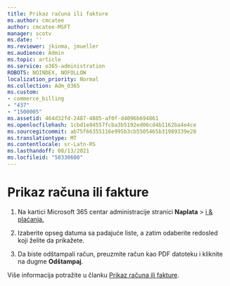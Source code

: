 ```yaml
---
title: Prikaz računa ili fakture
ms.author: cmcatee
author: cmcatee-MSFT
manager: scotv
ms.date: ''
ms.reviewer: jkinma, jmueller
ms.audience: Admin
ms.topic: article
ms.service: o365-administration
ROBOTS: NOINDEX, NOFOLLOW
localization_priority: Normal
ms.collection: Adm_O365
ms.custom:
- commerce_billing
- "437"
- "1500005"
ms.assetid: 464d32fd-2487-4885-af0f-d4096b694861
ms.openlocfilehash: 1cbd1e84557fcba3b5192ed06cd4b1162ba4e4ce
ms.sourcegitcommit: ab75f66355116e995b3cb5505465b31989339e28
ms.translationtype: MT
ms.contentlocale: sr-Latn-RS
ms.lasthandoff: 08/13/2021
ms.locfileid: "58330600"
---
```

# <a name="view-my-bill-or-invoice"></a>Prikaz računa ili fakture

1. Na kartici Microsoft 365 centar administracije stranici **Naplata** \> [i & plaćanja.](https://go.microsoft.com/fwlink/p/?linkid=848039)

2. Izaberite opseg datuma sa padajuće liste, a zatim odaberite redosled koji želite da prikažete.

3. Da biste odštampali račun, preuzmite račun kao PDF datoteku i kliknite na dugme **Odštampaj**.

Više informacija potražite u članku [Prikaz računa ili fakture](https://docs.microsoft.com/microsoft-365/commerce/billing-and-payments/view-your-bill-or-invoice).
